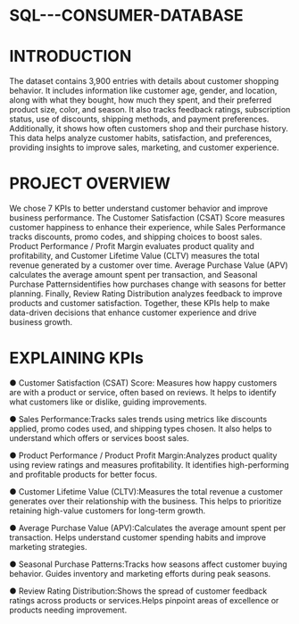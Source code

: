 # SQL---CONSUMER-DATABASE

# INTRODUCTION
The dataset contains 3,900 entries with details about customer shopping behavior. It includes
information like customer age, gender, and location, along with what they bought, how much they
spent, and their preferred product size, color, and season. It also tracks feedback ratings,
subscription status, use of discounts, shipping methods, and payment preferences. Additionally,
it shows how often customers shop and their purchase history. This data helps analyze customer
habits, satisfaction, and preferences, providing insights to improve sales, marketing, and
customer experience.

# PROJECT OVERVIEW
We chose 7 KPIs to better understand customer behavior and improve business performance.
The Customer Satisfaction (CSAT) Score measures customer happiness to enhance their
experience, while Sales Performance tracks discounts, promo codes, and shipping choices to
boost sales. Product Performance / Profit Margin evaluates product quality and profitability, and
Customer Lifetime Value (CLTV) measures the total revenue generated by a customer over time.
Average Purchase Value (APV) calculates the average amount spent per transaction, and
Seasonal Purchase Patternsidentifies how purchases change with seasons for better planning.
Finally, Review Rating Distribution analyzes feedback to improve products and customer
satisfaction. Together, these KPIs help to make data-driven decisions that enhance customer
experience and drive business growth.

# EXPLAINING KPIs

● Customer Satisfaction (CSAT) Score: Measures how happy customers are with a
product or service, often based on reviews. It helps to identify what customers like or
dislike, guiding improvements.

● Sales Performance:Tracks sales trends using metrics like discounts applied, promo
codes used, and shipping types chosen. It also helps to understand which offers or
services boost sales.

● Product Performance / Product Profit Margin:Analyzes product quality using review
ratings and measures profitability. It identifies high-performing and profitable products for
better focus.

● Customer Lifetime Value (CLTV):Measures the total revenue a customer generates
over their relationship with the business. This helps to prioritize retaining high-value
customers for long-term growth.

● Average Purchase Value (APV):Calculates the average amount spent per transaction.
Helps understand customer spending habits and improve marketing strategies.

● Seasonal Purchase Patterns:Tracks how seasons affect customer buying behavior.
Guides inventory and marketing efforts during peak seasons.

● Review Rating Distribution:Shows the spread of customer feedback ratings across
products or services.Helps pinpoint areas of excellence or products needing
improvement.
